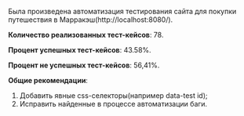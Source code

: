 Была произведена автоматизация тестирования сайта для покупки путешествия в Марракэш(http://localhost:8080/).

**Количество реализованных тест-кейсов**: 78.

**Процент успешных тест-кейсов**: 43.58%.

**Процент не успешных тест-кейсов**: 56,41%.

**Общие рекомендации**:
1. Добавить явные css-селекторы(например data-test id);
2. Исправить найденные в процессе автоматизации баги.
